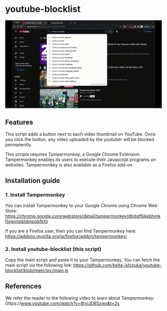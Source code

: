 # youtube-blocklist

![demo](./demo.gif)

## Features

This script adds a button next to each video thumbnail on YouTube.
Once you click the button, any video uploaded by the youtuber will be blocked permanently.

This scripts requires Tampermonkey, a Google Chrome Extension.
Tampermonkey enables its users to execute their Javascript programs on websites.
Tampermonkey is also available as a Firefox add-on.

## Installation guide

### 1. Install Tampermonkey

You can install Tampermonkey to your Google Chrome using Chrome Web Store:
https://chrome.google.com/webstore/detail/tampermonkey/dhdgffkkebhmkfjojejmpbldmpobfkfo

If you are a Firefox user, then you can find Tampermonkey here:
https://addons.mozilla.org/ja/firefox/addon/tampermonkey/

### 2. Install youtube-blocklist (this script)

Copy the main script and paste it to your Tampermonkey.
You can fetch the main script via the following link:
https://github.com/keita-ishizuka/youtube-blocklist/blob/main/src/main.js

## References

We refer the reader to the following video to learn about Tampermonkey:
Gttps://www.youtube.com/watch?v=8tyjJD65zws&t=2s
